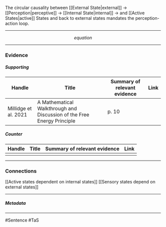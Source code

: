 The circular causality between [[External State|external]] $\rightarrow$ [[Perception|perceptive]] $\rightarrow$ [[Internal State|internal]] $\rightarrow$ and [[Active States|active]] States and back to external states mandates the perception-action loop. 
***
$$ equation $$
***
### Evidence
##### Supporting

| Handle               | Title                                                                  | Summary of relevant evidence | Link                                |
| -------------------- | ---------------------------------------------------------------------- | ---------------------------- | ----------------------------------- |
| Millidge et al. 2021 | A Mathematical Walkthrough and Discussion of the Free Energy Principle | p. 10                        | [](http://arxiv.org/abs/2108.13343) |
##### Counter
| Handle | Title | Summary of relevant evidence | Link |
| ------ | ----- | ---------------------------- | ---- |
|        |       |                              |      |

***
### Connections
[[Active states dependent on internal states]]
[[Sensory states depend on external states]]
***
##### Metadata
***
#Sentence
#TaS
